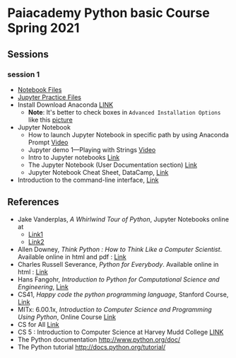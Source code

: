 # Paiacademy Python basic Course Spring 2021
## Sessions

### session 1
-   [Notebook Files](https://github.com/moaddeli/paiacademy_python_2021sp/raw/main/files/lec1.zip)
-   [Jupyter Practice Files](https://github.com/moaddeli/paiacademy_python_2021sp/raw/main/files/jupyter_parctices.zip)
-   Install Download Anaconda [LINK](https://www.anaconda.com/products/individual)
    -   **Note**: It's better to check boxes in `Advanced Installation Options` like this [picture](https://github.com/moaddeli/paiacademy_python_2021sp/blob/main/files/anaconda.jpeg)
-   Jupyter Notebook
    * How to launch Jupyter Notebook in specific path by using Anaconda Prompt [Video](https://www.dideo.ir/v/yt/OJMILWh6ARY)
    * Jupyter demo 1—Playing with Strings [Video](https://www.dideo.ir/v/yt/DLWBfR2hxoo/jupyter-demo-1%E2%80%94playing-with-strings)
    * Intro to Jupyter notebooks [Link](https://github.com/numerical-mooc/numerical-mooc/blob/master/lessons/00_getting_started/00_03_Intro_to_Jupyter_notebook.md)
    * The Jupyter Notebook (User Documentation section) [Link](https://jupyter-notebook.readthedocs.io/en/stable/)
    * Jupyter Notebook Cheat Sheet, DataCamp, [Link](https://s3.amazonaws.com/assets.datacamp.com/blog_assets/Jupyter_Notebook_Cheat_Sheet.pdf)
-   Introduction to the command-line interface, [Link](https://tutorial.djangogirls.org/en/intro_to_command_line/)


## References

-   Jake Vanderplas, *A Whirlwind Tour of Python*,  Jupyter Notebooks online at
    * [Link1](https://github.com/jakevdp/WhirlwindTourOfPython/)
    * [Link2](https://jakevdp.github.io/WhirlwindTourOfPython/) 
-   Allen Downey, *Think Python : How to Think Like a Computer Scientist*. Available online in html and pdf : [Link](http://greenteapress.com/wp/think-python-2e/)
-   Charles Russell Severance, *Python for Everybody*. Available online in html : [Link](https://www.py4e.com/)
-   Hans Fangohr, *Introduction to Python for Computational Science and Engineering*, [Link](https://fangohr.github.io/teaching/python/book.html)
-   CS41, *Happy code the python programming language*, Stanford Course, [Link](http://stanfordpython.com)
-   MITx: 6.00.1x, *Introduction to Computer Science and Programming Using Python*, Online Course [Link](https://courses.edx.org/courses/course-v1:MITx+6.00.1x+2T2017_2)
-   CS for All [Link](https://www.cs.hmc.edu/twiki/bin/view/CSforAll/)
-   CS 5 :  Introduction to Computer Science at Harvey Mudd College [LINK](https://www.cs.hmc.edu/twiki/bin/view/CS5)
-   The Python documentation <http://www.python.org/doc/>  
-   The Python tutorial <http://docs.python.org/tutorial/>






